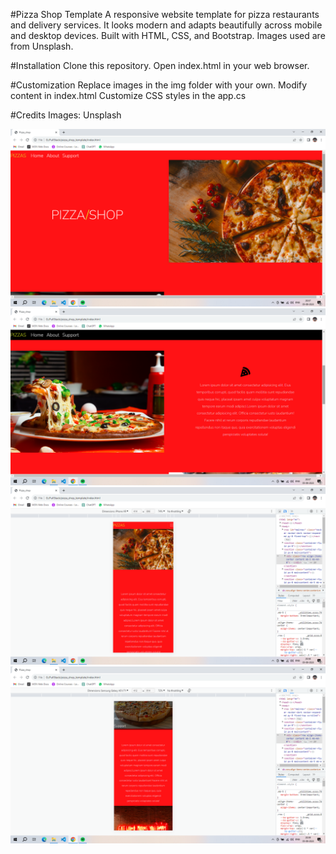#Pizza Shop Template
A responsive website template for pizza restaurants and delivery services. It looks modern and adapts beautifully across mobile and desktop devices. Built with HTML, CSS, and Bootstrap. Images used are from Unsplash.

#Installation
Clone this repository.
Open index.html in your web browser.

#Customization
Replace images in the img folder with your own.
Modify content in index.html
Customize CSS styles in the app.cs

#Credits
Images: Unsplash

![Pizza Shop Template Screenshot](Screenshots/1.png)
![Pizza Shop Template Screenshot](Screenshots/2.png)
![Pizza Shop Template Screenshot](Screenshots/3.png)
![Pizza Shop Template Screenshot](Screenshots/4.png)


